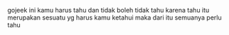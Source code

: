 gojeek
ini kamu harus tahu
dan tidak boleh tidak tahu
karena tahu itu merupakan sesuatu yg harus kamu ketahui
maka dari itu semuanya perlu tahu
